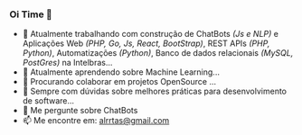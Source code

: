 ### Oi Time 👋

<!--
**alrtas/alrtas** is a ✨ _special_ ✨ repository because its `README.md` (this file) appears on your GitHub profile.
-->


- 🔭 Atualmente trabalhando com construção de ChatBots <i>(Js e NLP)</i> e Aplicações Web <i>(PHP, Go, Js, React, BootStrap)</i>, REST APIs <i>(PHP, Python)</i>, Automatizações <i>(Python)</i>, Banco de dados relacionais <i>(MySQL, PostGres)</i> na Intelbras...
- 🌱 Atualmente aprendendo sobre Machine Learning...
- 👯 Procurando colaborar em projetos OpenSource ...
- 🤔 Sempre com dúvidas sobre melhores práticas para desenvolvimento de software...
- 💬 Me pergunte sobre ChatBots
- 📫 Me encontre em: alrrtas@gmail.com
